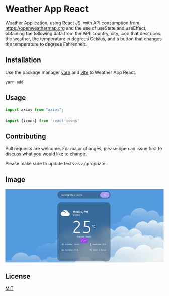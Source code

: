 # Weather App React


Weather Application, using React JS, with API consumption from https://openweathermap.org and the use of useState and useEffect, obtaining the following data from the API: country, city, icon that describes the weather, the temperature in degrees Celsius, and a button that changes the temperature to degrees Fahrenheit.

## Installation

Use the package manager [yarn](https://yarnpkg.com/) and [vite](https://vitejs.dev/) to Weather App React.

```bash
yarn add
```

## Usage

```javascript
import axios from "axios";

import {icons} from 'react-icons'
```

## Contributing

Pull requests are welcome. For major changes, please open an issue first
to discuss what you would like to change.

Please make sure to update tests as appropriate.

## Image

![](https://github.com/radhamesc-capellan/Wheater_App_Academlo/blob/master/src/assets/img/weather_app.gif)

## License
[MIT](https://choosealicense.com/licenses/mit/)
